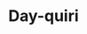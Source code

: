 ---
title: Day-quiri
description: A complex riff on a Daiquiri with notes of almost a bit of umami as well as sweet and bitter. Yummy!
ingredients:
    - title:
    - steps: 
      - 1 ounce Cynar
      - 1 ounce lime juice
      - .75 ounce Jamaican rum
      - .75 ounce falernum
      - pinch of salt
instructions:
  - title:
    steps:
    - Shake all ingredients well with ice. Strain and serve in a martini glass.
image:
yield: 1 cocktail
category: cocktails
source: https://blog.distiller.com/cynar-cocktails/
---